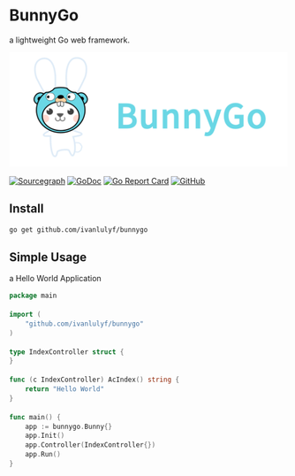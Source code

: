 # BunnyGo

a lightweight Go web framework.

![BunnyGo](BunnyGo.png)

[![Sourcegraph](https://sourcegraph.com/github.com/ivanlulyf/bunnygo/-/badge.svg?style=flat-square)](https://sourcegraph.com/github.com/ivanlulyf/bunnygo?badge)
[![GoDoc](http://img.shields.io/badge/go-documentation-blue.svg?style=flat-square)](http://godoc.org/github.com/ivanlulyf/bunnygo)
[![Go Report Card](https://goreportcard.com/badge/github.com/ivanlulyf/bunnygo?style=flat-square)](https://goreportcard.com/report/github.com/ivanlulyf/bunnygo)
[![GitHub](https://img.shields.io/github/license/ivanlulyf/bunnygo?color=blue&style=flat-square)](LICENSE)

## Install 

```shell script
go get github.com/ivanlulyf/bunnygo
```

## Simple Usage

a Hello World Application

```go
package main

import (
	"github.com/ivanlulyf/bunnygo"
)

type IndexController struct {
}

func (c IndexController) AcIndex() string {
	return "Hello World"
}

func main() {
	app := bunnygo.Bunny{}
	app.Init()
	app.Controller(IndexController{})
	app.Run()
}
```